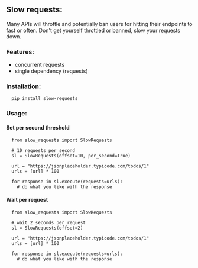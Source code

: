 ## Slow requests:
  Many APIs will throttle and potentially ban users for hitting their endpoints to fast or often.
  Don't get yourself throttled or banned, slow your requests down.

### Features: 
  - concurrent requests
  - single dependency (requests)


### Installation:
```
  pip install slow-requests
```

### Usage:

#### Set per second threshold
```
  from slow_requests import SlowRequests

  # 10 requests per second
  sl = SlowRequests(offset=10, per_second=True)

  url = "https://jsonplaceholder.typicode.com/todos/1"
  urls = [url] * 100

  for response in sl.execute(requests=urls):
    # do what you like with the response
```

#### Wait per request
```
  from slow_requests import SlowRequests

  # wait 2 seconds per request
  sl = SlowRequests(offset=2)

  url = "https://jsonplaceholder.typicode.com/todos/1"
  urls = [url] * 100

  for response in sl.execute(requests=urls):
    # do what you like with the response
```